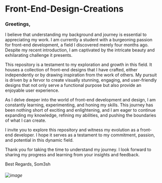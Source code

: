 # Front-End-Design-Creations


### Greetings,

I believe that understanding my background and journey is essential to appreciating my work. I am currently a student with a burgeoning passion for front-end development, a field I discovered merely four months ago. Despite my recent introduction, I am captivated by the intricate beauty and exhilarating challenge it presents.

This repository is a testament to my exploration and growth in this field. It houses a collection of front-end designs that I have crafted, either independently or by drawing inspiration from the work of others. My pursuit is driven by a fervor to create visually stunning, engaging, and user-friendly designs that not only serve a functional purpose but also provide an enjoyable user experience.

As I delve deeper into the world of front-end development and design, I am constantly learning, experimenting, and honing my skills. This journey has been nothing short of exciting and enlightening, and I am eager to continue expanding my knowledge, refining my abilities, and pushing the boundaries of what I can create.

I invite you to explore this repository and witness my evolution as a front-end developer. I hope it serves as a testament to my commitment, passion, and potential in this dynamic field.

Thank you for taking the time to understand my journey. I look forward to sharing my progress and learning from your insights and feedback.





Best Regards, Som3sh
###### ![image](https://github.com/Som3sh/Front-End-Design-Creations/assets/89142533/9cdf9770-8dbf-4a7e-867b-a26185a8637a)


